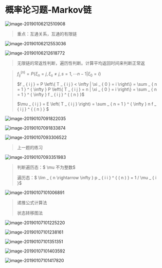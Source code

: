 # 概率论习题-Markov链

![image-20190106212510908](/Users/haohao/Documents/概率论与随机过程/概率论与随机过程复习/assets/image-20190106212510908.png)

> 重点：互通关系，互通的有限链

































![image-20190106212553036](/Users/haohao/Documents/概率论与随机过程/概率论与随机过程复习/assets/image-20190106212553036.png)

![image-20190106212618772](/Users/haohao/Documents/概率论与随机过程/概率论与随机过程复习/assets/image-20190106212618772.png)

> 无限链的常返性判断，遍历性判断。计算平均返回时间来判断正常返



































> $f _ { i j } ^ { ( n ) } = P \left\{ \xi _ { n } = j , \xi _ { s } \neq j , s = 1 , \cdots n - 1 | \xi _ { 0 } = i \right\}$
>
> $f _ { i j } = P \left\{ T _ { i j } < \infty | \xi _ { 0 } = i \right\} = \sum _ { n = 1 } ^ { \infty } P \left\{ T _ { i j } = n | \xi _ { 0 } = i \right\} = \sum _ { n = 1 } ^ { \infty } f _ { i j } ^ { ( n ) }$
>
> $\mu _ { i j } = E \left( T _ { i j } \right) = \sum _ { n = 1 } ^ { \infty } n f _ { i j } ^ { ( n ) } $

![image-20190107091822035](/Users/haohao/Documents/概率论与随机过程/概率论与随机过程复习/assets/image-20190107091822035.png)

![image-20190107091833874](/Users/haohao/Documents/概率论与随机过程/概率论与随机过程复习/assets/image-20190107091833874.png)

![image-20190107093306522](/Users/haohao/Documents/概率论与随机过程/概率论与随机过程复习/assets/image-20190107093306522.png)

> 上一题的练习



































![image-20190107093351983](/Users/haohao/Documents/概率论与随机过程/概率论与随机过程复习/assets/image-20190107093351983.png)

> 判断遍历态：$ \mu 不为整数$
>
> 遍历态：$ \lim _ { n \rightarrow \infty } p _ { i i } ^ { ( n ) } = 1 / \mu _ { i }$

![image-20190107101006891](/Users/haohao/Documents/概率论与随机过程/概率论与随机过程复习/assets/image-20190107101006891.png)

> 递推公式计算法
>
> 状态转移图法



































![image-20190107101225220](/Users/haohao/Documents/概率论与随机过程/概率论与随机过程复习/assets/image-20190107101225220.png)

![image-20190107101238161](/Users/haohao/Documents/概率论与随机过程/概率论与随机过程复习/assets/image-20190107101238161.png)

![image-20190107101351351](/Users/haohao/Documents/概率论与随机过程/概率论与随机过程复习/assets/image-20190107101351351.png)

![image-20190107101403592](/Users/haohao/Documents/概率论与随机过程/概率论与随机过程复习/assets/image-20190107101403592.png)

![image-20190107101417820](/Users/haohao/Documents/概率论与随机过程/概率论与随机过程复习/assets/image-20190107101417820.png)

